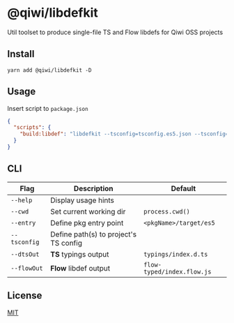 # @qiwi/libdefkit
Util toolset to produce single-file TS and Flow libdefs for Qiwi OSS projects

## Install
```shell script
yarn add @qiwi/libdefkit -D
```

## Usage
Insert script to `package.json`
```json
{
  "scripts": {
    "build:libdef": "libdefkit --tsconfig=tsconfig.es5.json --tsconfig=tsconfig.es6.json"
  }
}
```
## CLI
|Flag | Description | Default
|---|---|---
|`--help` | Display usage hints
|`--cwd` | Set current working dir | `process.cwd()` 
|`--entry` | Define pkg entry point | `<pkgName>/target/es5` 
|`--tsconfig` | Define path(s) to project's TS config
|`--dtsOut` | **TS** typings output | `typings/index.d.ts` 
|`--flowOut` | **Flow** libdef output | `flow-typed/index.flow.js` 

## License
[MIT](./LICENSE)
